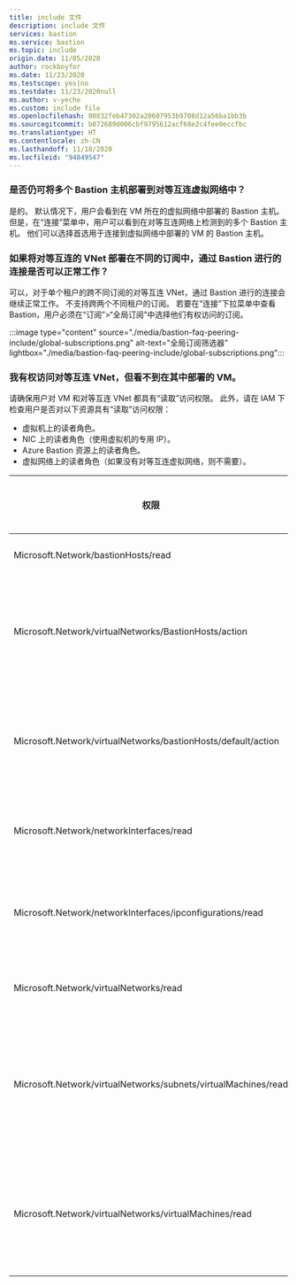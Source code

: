 ```yaml
---
title: include 文件
description: include 文件
services: bastion
ms.service: bastion
ms.topic: include
origin.date: 11/05/2020
author: rockboyfor
ms.date: 11/23/2020
ms.testscope: yes|no
ms.testdate: 11/23/2020null
ms.author: v-yeche
ms.custom: include file
ms.openlocfilehash: 08832feb47302a20607953b9708d12a56ba1bb3b
ms.sourcegitcommit: b072689d006cbf9795612acf68e2c4fee0eccfbc
ms.translationtype: HT
ms.contentlocale: zh-CN
ms.lasthandoff: 11/18/2020
ms.locfileid: "94849547"
---
```

### <a name="can-i-still-deploy-multiple-bastion-hosts-across-peered-virtual-networks"></a>是否仍可将多个 Bastion 主机部署到对等互连虚拟网络中？

是的。 默认情况下，用户会看到在 VM 所在的虚拟网络中部署的 Bastion 主机。 但是，在“连接”菜单中，用户可以看到在对等互连网络上检测到的多个 Bastion 主机。 他们可以选择首选用于连接到虚拟网络中部署的 VM 的 Bastion 主机。

### <a name="if-my-peered-vnets-are-deployed-in-different-subscriptions-will-connectivity-via-bastion-work"></a>如果将对等互连的 VNet 部署在不同的订阅中，通过 Bastion 进行的连接是否可以正常工作？

可以，对于单个租户的跨不同订阅的对等互连 VNet，通过 Bastion 进行的连接会继续正常工作。 不支持跨两个不同租户的订阅。 若要在“连接”下拉菜单中查看 Bastion，用户必须在“订阅”>“全局订阅”中选择他们有权访问的订阅。

:::image type="content" source="./media/bastion-faq-peering-include/global-subscriptions.png" alt-text="全局订阅筛选器" lightbox="./media/bastion-faq-peering-include/global-subscriptions.png":::

### <a name="i-have-access-to-the-peered-vnet-but-i-cant-see-the-vm-deployed-there"></a>我有权访问对等互连 VNet，但看不到在其中部署的 VM。

请确保用户对 VM 和对等互连 VNet 都具有“读取”访问权限。 此外，请在 IAM 下检查用户是否对以下资源具有“读取”访问权限：

* 虚拟机上的读者角色。
* NIC 上的读者角色（使用虚拟机的专用 IP）。
* Azure Bastion 资源上的读者角色。
* 虚拟网络上的读者角色（如果没有对等互连虚拟网络，则不需要）。

|权限|描述|权限类型|
|---|---| ---|
|Microsoft.Network/bastionHosts/read |获取守护主机|操作|
|Microsoft.Network/virtualNetworks/BastionHosts/action |获取虚拟网络中的守护主机引用。|操作|
|Microsoft.Network/virtualNetworks/bastionHosts/default/action|获取虚拟网络中的守护主机引用。|操作|
|Microsoft.Network/networkInterfaces/read|获取网络接口定义。|操作|
|Microsoft.Network/networkInterfaces/ipconfigurations/read|获取网络接口 IP 配置定义。|操作|
|Microsoft.Network/virtualNetworks/read|获取虚拟网络定义|操作|
|Microsoft.Network/virtualNetworks/subnets/virtualMachines/read|获取对虚拟网络子网中的所有虚拟机的引用|操作|
|Microsoft.Network/virtualNetworks/virtualMachines/read|获取对虚拟网络中的所有虚拟机的引用|操作|

<!-- Update_Description: new article about bastion faq peering include -->
<!--NEW.date: 11/23/2020-->